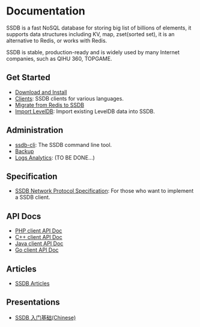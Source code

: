 # Documentation

SSDB is a fast NoSQL database for storing big list of billions of elements, it supports data structures including KV, map, zset(sorted set), it is an alternative to Redis, or works with Redis.

SSDB is stable, production-ready and is widely used by many Internet companies, such as QIHU 360, TOPGAME.

## Get Started

* [Download and Install](./install.html)
* [Clients](./clients.html): SSDB clients for various languages.
* [Migrate from Redis to SSDB](./redis-to-ssdb.html)
* [Import LevelDB](./leveldb-import.html): Import existing LevelDB data into SSDB.

## Administration

* [ssdb-cli](./ssdb-cli.html): The SSDB command line tool.
* [Backup](./backup.html)
* [Logs Analytics](./logs.html): (TO BE DONE...)

## Specification

* [SSDB Network Protocol Specification](./protocol.html): For those who want to implement a SSDB client.

## API Docs

* [PHP client API Doc](./php/index.html)
* [C++ client API Doc](./cpp/index.html)
* [Java client API Doc](./java/index.html)
* [Go client API Doc](./go/index.html)

## Articles

* <a href="http://www.ideawu.com/blog/category/ssdb" target="_blank">SSDB Articles</a>

## Presentations

* <a href="http://vdisk.weibo.com/s/dWpk2caREXGf" target="_blank">SSDB 入门基础(Chinese)</a>
